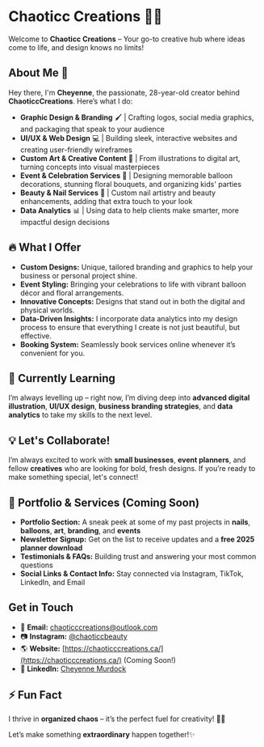 # **Chaoticc Creations 🎨✨**

Welcome to **Chaoticc Creations** – Your go-to creative hub where ideas come to life, and design knows no limits!

## **About Me 👋**  
Hey there, I'm **Cheyenne**, the passionate, 28-year-old creator behind **ChaoticcCreations**. Here’s what I do:

- **Graphic Design & Branding** 🖌️ | Crafting logos, social media graphics, and packaging that speak to your audience
- **UI/UX & Web Design** 💻 | Building sleek, interactive websites and creating user-friendly wireframes
- **Custom Art & Creative Content** 🎨 | From illustrations to digital art, turning concepts into visual masterpieces
- **Event & Celebration Services** 🎈 | Designing memorable balloon decorations, stunning floral bouquets, and organizing kids' parties
- **Beauty & Nail Services** 💅 | Custom nail artistry and beauty enhancements, adding that extra touch to your look
- **Data Analytics** 📊 | Using data to help clients make smarter, more impactful design decisions

## **🔥 What I Offer**  
- **Custom Designs:** Unique, tailored branding and graphics to help your business or personal project shine.  
- **Event Styling:** Bringing your celebrations to life with vibrant balloon décor and floral arrangements.  
- **Innovative Concepts:** Designs that stand out in both the digital and physical worlds.  
- **Data-Driven Insights:** I incorporate data analytics into my design process to ensure that everything I create is not just beautiful, but effective.  
- **Booking System:** Seamlessly book services online whenever it’s convenient for you.

## **🌱 Currently Learning**  
I’m always levelling up – right now, I’m diving deep into **advanced digital illustration**, **UI/UX design**, **business branding strategies**, and **data analytics** to take my skills to the next level.

## **💡 Let's Collaborate!**  
I’m always excited to work with **small businesses**, **event planners**, and fellow **creatives** who are looking for bold, fresh designs. If you’re ready to make something special, let's connect!

## **📂 Portfolio & Services (Coming Soon)**  
- **Portfolio Section:** A sneak peek at some of my past projects in **nails**, **balloons**, **art**, **branding**, and **events**  
- **Newsletter Signup:** Get on the list to receive updates and a **free 2025 planner download**  
- **Testimonials & FAQs:** Building trust and answering your most common questions  
- **Social Links & Contact Info:** Stay connected via Instagram, TikTok, LinkedIn, and Email  

## **Get in Touch**  
- 📩 **Email:** [chaoticccreations@outlook.com](mailto:chaoticccreations@outlook.com)  
- 📷 **Instagram:** [@chaoticcbeauty](https://www.instagram.com/chaoticcbeauty/)  
- 🌎 **Website:** [https://chaoticccreations.ca/](https://chaoticccreations.ca/) (Coming Soon!)  
- 💼 **LinkedIn:** [Cheyenne Murdock](https://www.linkedin.com/in/cheyennemurdock/)  

## **⚡ Fun Fact**  
I thrive in **organized chaos** – it’s the perfect fuel for creativity! 🎨🔥

Let’s make something **extraordinary** happen together!✨


